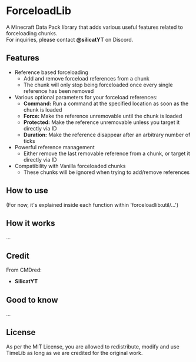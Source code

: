 # ForceloadLib
A Minecraft Data Pack library that adds various useful features related to forceloading chunks.\
For inquiries, please contact **@silicatYT** on Discord.

## Features
- Reference based forceloading
  - Add and remove forceload references from a chunk
  - The chunk will only stop being forceloaded once every single reference has been removed
- Various optional parameters for your forceload references:
  - **Command:** Run a command at the specified location as soon as the chunk is loaded
  - **Force:** Make the reference unremovable until the chunk is loaded
  - **Protected:** Make the reference unremovable unless you target it directly via ID
  - **Duration:** Make the reference disappear after an arbitrary number of ticks
- Powerful reference management
  - Either remove the last removable reference from a chunk, or target it directly via ID
- Compatibility with Vanilla forceloaded chunks
  - These chunks will be ignored when trying to add/remove references

## How to use
(For now, it's explained inside each function within 'forceloadlib:util/...')

## How it works
...

## Credit
From CMDred:
- **SilicatYT**

## Good to know
...

## License
As per the MIT License, you are allowed to redistribute, modify and use TimeLib as long as we are credited for the original work.
